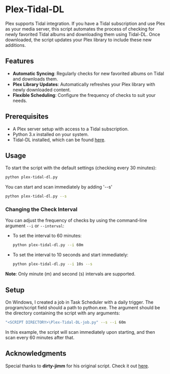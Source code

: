 
# Plex-Tidal-DL

Plex supports Tidal integration. If you have a Tidal subscription and use Plex as your media server, this script automates the process of checking for newly favorited Tidal albums and downloading them using Tidal-DL. Once downloaded, the script updates your Plex library to include these new additions.

## Features
- **Automatic Syncing**: Regularly checks for new favorited albums on Tidal and downloads them.
- **Plex Library Updates**: Automatically refreshes your Plex library with newly downloaded content.
- **Flexible Scheduling**: Configure the frequency of checks to suit your needs.

## Prerequisites
- A Plex server setup with access to a Tidal subscription.
- Python 3.x installed on your system.
- Tidal-DL installed, which can be found [here](https://github.com/yaronzz/Tidal-Media-Downloader).

## Usage
To start the script with the default settings (checking every 30 minutes):
```bash
python plex-tidal-dl.py
```

You can start and scan immediately by adding '--s'
```bash
python plex-tidal-dl.py --s
```

### Changing the Check Interval
You can adjust the frequency of checks by using the command-line argument `--i` or `--interval`:
- To set the interval to 60 minutes:
  ```bash
  python plex-tidal-dl.py --i 60m
  ```
- To set the interval to 10 seconds and start immediately:
  ```bash
  python plex-tidal-dl.py --i 10s --s
  ```

**Note**: Only minute (m) and second (s) intervals are supported.

## Setup
On Windows, I created a job in Task Scheduler with a daily trigger. The program/script field should a path to python.exe. The argument should be the directory containing the script with any arguments:
```bash
"<SCRIPT DIRECTORY>\Plex-Tidal-DL-job.py" --s --i 60m
```
In this example, the script will scan immediately upon starting, and then scan every 60 minutes after that.

## Acknowledgments
Special thanks to **dirty-jimm** for his original script. Check it out [here](https://github.com/dirty-jimm/Tidal_DL_Plus).


